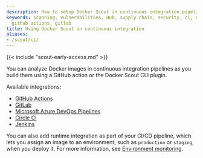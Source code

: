 ```yaml
---
description: How to setup Docker Scout in continuous integration pipelines
keywords: scanning, vulnerabilities, Hub, supply chain, security, ci, continuous integration,
  github actions, gitlab
title: Using Docker Scout in continuous integration
aliases:
- /scout/ci/
---
```


{{< include "scout-early-access.md" >}}

You can analyze Docker images in continuous integration pipelines as you build
them using a GitHub action or the Docker Scout CLI plugin.

Available integrations:

- [GitHub Actions](gha.md)
- [GitLab](gitlab.md)
- [Microsoft Azure DevOps Pipelines](azure.md)
- [Circle CI](circle-ci.md)
- [Jenkins](jenkins.md)

You can also add runtime integration as part of your CI/CD pipeline, which lets
you assign an image to an environment, such as `production` or `staging`, when
you deploy it. For more information, see [Environment monitoring](../environment/_index.md).
